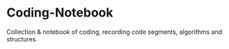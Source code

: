 # Coding-Notebook
Collection &amp; notebook of coding, recording code segments, algorithms and structures.

